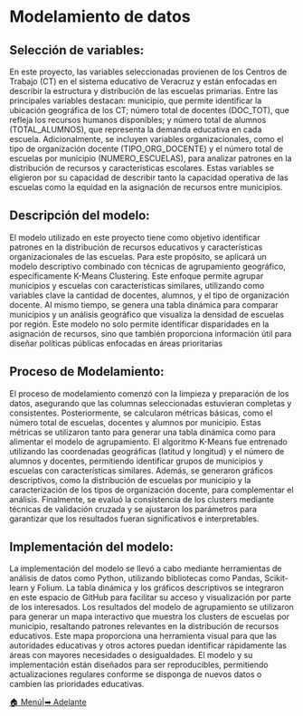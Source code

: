 # Modelamiento de datos
## Selección de variables:
En este proyecto, las variables seleccionadas provienen de los Centros de Trabajo (CT) en el sistema educativo de Veracruz y están enfocadas en describir la estructura y distribución de las escuelas primarias. Entre las principales variables destacan: municipio, que permite identificar la ubicación geográfica de los CT; número total de docentes (DOC_TOT), que refleja los recursos humanos disponibles; y número total de alumnos (TOTAL_ALUMNOS), que representa la demanda educativa en cada escuela. Adicionalmente, se incluyen variables organizacionales, como el tipo de organización docente (TIPO_ORG_DOCENTE) y el número total de escuelas por municipio (NUMERO_ESCUELAS), para analizar patrones en la distribución de recursos y características escolares. Estas variables se eligieron por su capacidad de describir tanto la capacidad operativa de las escuelas como la equidad en la asignación de recursos entre municipios.

## Descripción del modelo:
El modelo utilizado en este proyecto tiene como objetivo identificar patrones en la distribución de recursos educativos y características organizacionales de las escuelas. Para este propósito, se aplicará un modelo descriptivo combinado con técnicas de agrupamiento geográfico, específicamente K-Means Clustering. Este enfoque permite agrupar municipios y escuelas con características similares, utilizando como variables clave la cantidad de docentes, alumnos, y el tipo de organización docente. Al mismo tiempo, se genera una tabla dinámica para comparar municipios y un análisis geográfico que visualiza la densidad de escuelas por región. Este modelo no solo permite identificar disparidades en la asignación de recursos, sino que también proporciona información útil para diseñar políticas públicas enfocadas en áreas prioritarias

## Proceso de Modelamiento:
El proceso de modelamiento comenzó con la limpieza y preparación de los datos, asegurando que las columnas seleccionadas estuvieran completas y consistentes. Posteriormente, se calcularon métricas básicas, como el número total de escuelas, docentes y alumnos por municipio. Estas métricas se utilizaron tanto para generar una tabla dinámica como para alimentar el modelo de agrupamiento. El algoritmo K-Means fue entrenado utilizando las coordenadas geográficas (latitud y longitud) y el número de alumnos y docentes, permitiendo identificar grupos de municipios y escuelas con características similares. Además, se generaron gráficos descriptivos, como la distribución de escuelas por municipio y la caracterización de los tipos de organización docente, para complementar el análisis. Finalmente, se evaluó la consistencia de los clusters mediante técnicas de validación cruzada y se ajustaron los parámetros para garantizar que los resultados fueran significativos e interpretables.

## Implementación del modelo:
La implementación del modelo se llevó a cabo mediante herramientas de análisis de datos como Python, utilizando bibliotecas como Pandas, Scikit-learn y Folium. La tabla dinámica y los gráficos descriptivos se integraron en este espacio de GitHub para facilitar su acceso y visualización por parte de los interesados. 
Los resultados del modelo de agrupamiento se utilizaron para generar un mapa interactivo que muestra los clusters de escuelas por municipio, resaltando patrones relevantes en la distribución de recursos educativos. Este mapa proporciona una herramienta visual para que las autoridades educativas y otros actores puedan identificar rápidamente las áreas con mayores necesidades o desigualdades. El modelo y su implementación están diseñados para ser reproducibles, permitiendo actualizaciones regulares conforme se disponga de nuevos datos o cambien las prioridades educativas.


[🏠 Menú](README.md)|[➡ Adelante](resultados.md)
